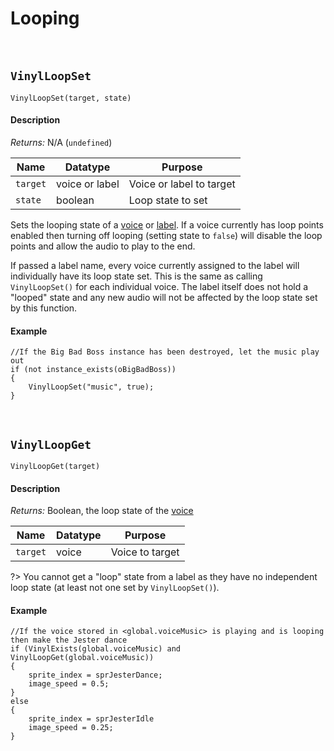 # Looping

&nbsp;

## `VinylLoopSet`

`VinylLoopSet(target, state)`

<!-- tabs:start -->

#### **Description**

*Returns:* N/A (`undefined`)

|Name    |Datatype      |Purpose                 |
|--------|--------------|------------------------|
|`target`|voice or label|Voice or label to target|
|`state` |boolean       |Loop state to set       |

Sets the looping state of a [voice](Voice) or [label](Label). If a voice currently has loop points enabled then turning off looping (setting state to `false`) will disable the loop points and allow the audio to play to the end.

If passed a label name, every voice currently assigned to the label will individually have its loop state set. This is the same as calling `VinylLoopSet()` for each individual voice. The label itself does not hold a "looped" state and any new audio will not be affected by the loop state set by this function.

#### **Example**

```gml
//If the Big Bad Boss instance has been destroyed, let the music play out
if (not instance_exists(oBigBadBoss))
{
	VinylLoopSet("music", true);
}
```

<!-- tabs:end -->

&nbsp;

## `VinylLoopGet`

`VinylLoopGet(target)`

<!-- tabs:start -->

#### **Description**

*Returns:* Boolean, the loop state of the [voice](Voices)

|Name    |Datatype|Purpose        |
|--------|--------|---------------|
|`target`|voice   |Voice to target|

?> You cannot get a "loop" state from a label as they have no independent loop state (at least not one set by `VinylLoopSet()`).


#### **Example**

```gml
//If the voice stored in <global.voiceMusic> is playing and is looping then make the Jester dance
if (VinylExists(global.voiceMusic) and VinylLoopGet(global.voiceMusic))
{
	sprite_index = sprJesterDance;
	image_speed = 0.5;
}
else
{
	sprite_index = sprJesterIdle
	image_speed = 0.25;
}
```

<!-- tabs:end -->